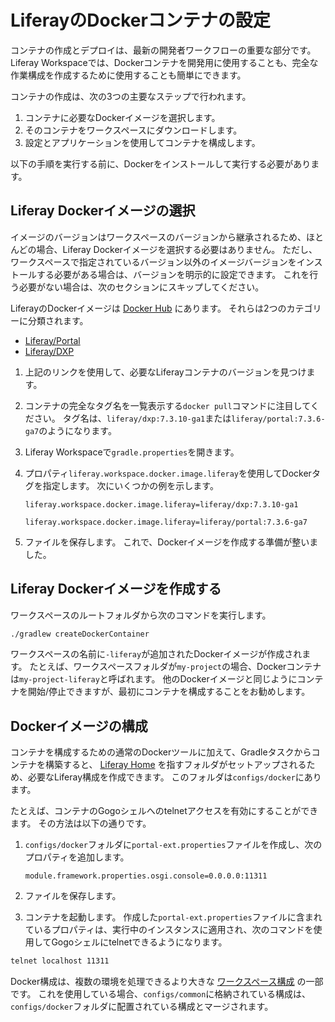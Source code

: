 # LiferayのDockerコンテナの設定

コンテナの作成とデプロイは、最新の開発者ワークフローの重要な部分です。 Liferay Workspaceでは、Dockerコンテナを開発用に使用することも、完全な作業構成を作成するために使用することも簡単にできます。

コンテナの作成は、次の3つの主要なステップで行われます。

1. コンテナに必要なDockerイメージを選択します。
1. そのコンテナをワークスペースにダウンロードします。
1. 設定とアプリケーションを使用してコンテナを構成します。

以下の手順を実行する前に、Dockerをインストールして実行する必要があります。

<a name="choose-a-liferay-docker-image" />

## Liferay Dockerイメージの選択

イメージのバージョンはワークスペースのバージョンから継承されるため、ほとんどの場合、Liferay Dockerイメージを選択する必要はありません。 ただし、ワークスペースで指定されているバージョン以外のイメージバージョンをインストールする必要がある場合は、バージョンを明示的に設定できます。 これを行う必要がない場合は、次のセクションにスキップしてください。

LiferayのDockerイメージは [Docker Hub](https://hub.docker.com/r/liferay/portal/tags) にあります。 それらは2つのカテゴリーに分類されます。

- [Liferay/Portal](https://hub.docker.com/r/liferay/portal)
- [Liferay/DXP](https://hub.docker.com/r/liferay/dxp)

1. 上記のリンクを使用して、必要なLiferayコンテナのバージョンを見つけます。
1. コンテナの完全なタグ名を一覧表示する`docker pull`コマンドに注目してください。 タグ名は、`liferay/dxp:7.3.10-ga1`または`liferay/portal:7.3.6-ga7`のようになります。
1. Liferay Workspaceで`gradle.properties`を開きます。
1. プロパティ`liferay.workspace.docker.image.liferay`を使用してDockerタグを指定します。 次にいくつかの例を示します。

   ```properties
   liferay.workspace.docker.image.liferay=liferay/dxp:7.3.10-ga1
   ```

   ```properties
   liferay.workspace.docker.image.liferay=liferay/portal:7.3.6-ga7
   ```

1. ファイルを保存します。 これで、Dockerイメージを作成する準備が整いました。

<a name="create-the-liferay-docker-image" />

## Liferay Dockerイメージを作成する

ワークスペースのルートフォルダから次のコマンドを実行します。

   ```bash
   ./gradlew createDockerContainer
   ```

ワークスペースの名前に`-liferay`が追加されたDockerイメージが作成されます。 たとえば、ワークスペースフォルダが`my-project`の場合、Dockerコンテナは`my-project-liferay`と呼ばれます。 他のDockerイメージと同じようにコンテナを開始/停止できますが、最初にコンテナを構成することをお勧めします。

<a name="configuring-a-docker-image" />

## Dockerイメージの構成

コンテナを構成するための通常のDockerツールに加えて、Gradleタスクからコンテナを構築すると、 [Liferay Home](../../../installation-and-upgrades/reference/liferay-home.md) を指すフォルダがセットアップされるため、必要なLiferay構成を作成できます。 このフォルダは`configs/docker`にあります。

たとえば、コンテナのGogoシェルへのtelnetアクセスを有効にすることができます。 その方法は以下の通りです。

1. `configs/docker`フォルダに`portal-ext.properties`ファイルを作成し、次のプロパティを追加します。

   ```properties
   module.framework.properties.osgi.console=0.0.0.0:11311
   ```

1. ファイルを保存します。

1. コンテナを起動します。 作成した`portal-ext.properties`ファイルに含まれているプロパティは、実行中のインスタンスに適用され、次のコマンドを使用してGogoシェルにtelnetできるようになります。

```bash
telnet localhost 11311
```

Docker構成は、複数の環境を処理できるより大きな [ワークスペース構成](configuring-liferay-workspace.md) の一部です。 これを使用している場合、`configs/common`に格納されている構成は、`configs/docker`フォルダに配置されている構成とマージされます。 
